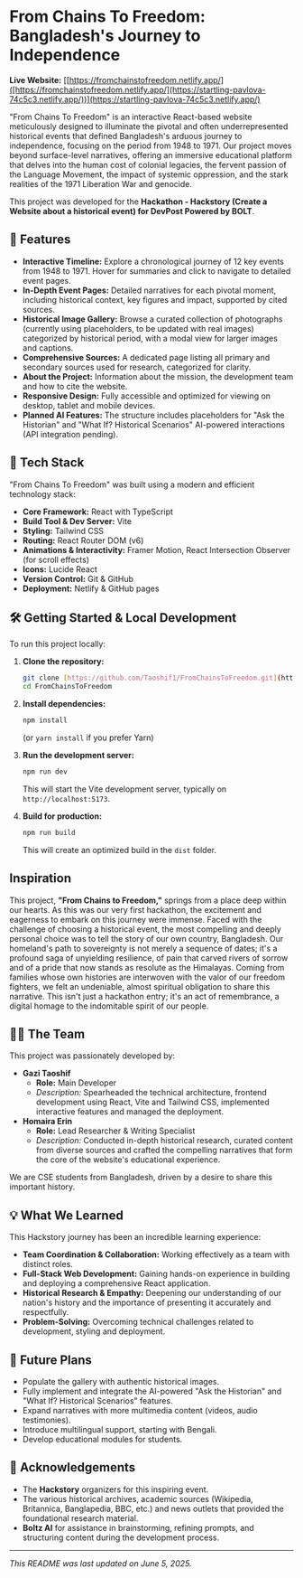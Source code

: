 # From Chains To Freedom: Bangladesh's Journey to Independence

**Live Website:** [[https://fromchainstofreedom.netlify.app/]([https://fromchainstofreedom.netlify.app/](https://startling-pavlova-74c5c3.netlify.app/))](https://startling-pavlova-74c5c3.netlify.app/)

"From Chains To Freedom" is an interactive React-based website meticulously designed to illuminate the pivotal and often underrepresented historical events that defined Bangladesh's arduous journey to independence, focusing on the period from 1948 to 1971. Our project moves beyond surface-level narratives, offering an immersive educational platform that delves into the human cost of colonial legacies, the fervent passion of the Language Movement, the impact of systemic oppression, and the stark realities of the 1971 Liberation War and genocide.

This project was developed for the **Hackathon - Hackstory (Create a Website about a historical event) for DevPost Powered by BOLT**.

## 🌟 Features

* **Interactive Timeline:** Explore a chronological journey of 12 key events from 1948 to 1971. Hover for summaries and click to navigate to detailed event pages.
* **In-Depth Event Pages:** Detailed narratives for each pivotal moment, including historical context, key figures and impact, supported by cited sources.
* **Historical Image Gallery:** Browse a curated collection of photographs (currently using placeholders, to be updated with real images) categorized by historical period, with a modal view for larger images and captions.
* **Comprehensive Sources:** A dedicated page listing all primary and secondary sources used for research, categorized for clarity.
* **About the Project:** Information about the mission, the development team and how to cite the website.
* **Responsive Design:** Fully accessible and optimized for viewing on desktop, tablet and mobile devices.
* **Planned AI Features:** The structure includes placeholders for "Ask the Historian" and "What If? Historical Scenarios" AI-powered interactions (API integration pending).

## 🚀 Tech Stack

"From Chains To Freedom" was built using a modern and efficient technology stack:

* **Core Framework:** React with TypeScript
* **Build Tool & Dev Server:** Vite
* **Styling:** Tailwind CSS
* **Routing:** React Router DOM (v6)
* **Animations & Interactivity:** Framer Motion, React Intersection Observer (for scroll effects)
* **Icons:** Lucide React
* **Version Control:** Git & GitHub
* **Deployment:** Netlify & GitHub pages

## 🛠️ Getting Started & Local Development

To run this project locally:

1.  **Clone the repository:**
    ```bash
    git clone [https://github.com/Taoshif1/FromChainsToFreedom.git](https://github.com/Taoshif1/FromChainsToFreedom.git)
    cd FromChainsToFreedom
    ```

2.  **Install dependencies:**
    ```bash
    npm install
    ```
    (or `yarn install` if you prefer Yarn)

3.  **Run the development server:**
    ```bash
    npm run dev
    ```
    This will start the Vite development server, typically on `http://localhost:5173`.

4.  **Build for production:**
    ```bash
    npm run build
    ```
    This will create an optimized build in the `dist` folder.

## Inspiration

This project, **"From Chains to Freedom,"** springs from a place deep within our hearts. As this was our very first hackathon, the excitement and eagerness to embark on this journey were immense. Faced with the challenge of choosing a historical event, the most compelling and deeply personal choice was to tell the story of our own country, Bangladesh. Our homeland's path to sovereignty is not merely a sequence of dates; it's a profound saga of unyielding resilience, of pain that carved rivers of sorrow and of a pride that now stands as resolute as the Himalayas. Coming from families whose own histories are interwoven with the valor of our freedom fighters, we felt an undeniable, almost spiritual obligation to share this narrative. This isn't just a hackathon entry; it's an act of remembrance, a digital homage to the indomitable spirit of our people.

## 🧑‍💻 The Team

This project was passionately developed by:

* **Gazi Taoshif**
    * **Role:** Main Developer
    * *Description:* Spearheaded the technical architecture, frontend development using React, Vite and Tailwind CSS, implemented interactive features and managed the deployment.
* **Homaira Erin**
    * **Role:** Lead Researcher & Writing Specialist
    * *Description:* Conducted in-depth historical research, curated content from diverse sources and crafted the compelling narratives that form the core of the website's educational experience.

We are CSE students from Bangladesh, driven by a desire to share this important history.

## 💡 What We Learned

This Hackstory journey has been an incredible learning experience:
* **Team Coordination & Collaboration:** Working effectively as a team with distinct roles.
* **Full-Stack Web Development:** Gaining hands-on experience in building and deploying a comprehensive React application.
* **Historical Research & Empathy:** Deepening our understanding of our nation's history and the importance of presenting it accurately and respectfully.
* **Problem-Solving:** Overcoming technical challenges related to development, styling and deployment.

## 🔮 Future Plans

* Populate the gallery with authentic historical images.
* Fully implement and integrate the AI-powered "Ask the Historian" and "What If? Historical Scenarios" features.
* Expand narratives with more multimedia content (videos, audio testimonies).
* Introduce multilingual support, starting with Bengali.
* Develop educational modules for students.

## 🙏 Acknowledgements

* The **Hackstory** organizers for this inspiring event.
* The various historical archives, academic sources (Wikipedia, Britannica, Banglapedia, BBC, etc.) and news outlets that provided the foundational research material.
* **Boltz AI** for assistance in brainstorming, refining prompts, and structuring content during the development process.

---



*This README was last updated on June 5, 2025.*
